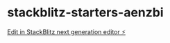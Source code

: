 # stackblitz-starters-aenzbi

[Edit in StackBlitz next generation editor ⚡️](https://stackblitz.com/~/github.com/allyelvis/stackblitz-starters-aenzbi)
